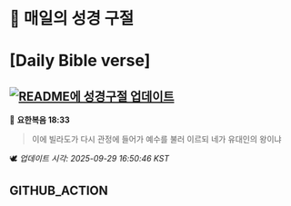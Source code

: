# 🙏 매일의 성경 구절
# [Daily Bible verse]
## [![README에 성경구절 업데이트](https://github.com/DONGSUKA/first_test/actions/workflows/update-readme-bible.yml/badge.svg)](https://github.com/DONGSUKA/first_test/actions/workflows/update-readme-bible.yml)
<!-- START_BIBLE_VERSE -->
📖 **요한복음 18:33**
> 이에 빌라도가 다시 관정에 들어가 예수를 불러 이르되 네가 유대인의 왕이냐

🕊️ _업데이트 시각: 2025-09-29 16:50:46 KST_
  <!-- END_BIBLE_VERSE -->
## GITHUB_ACTION
